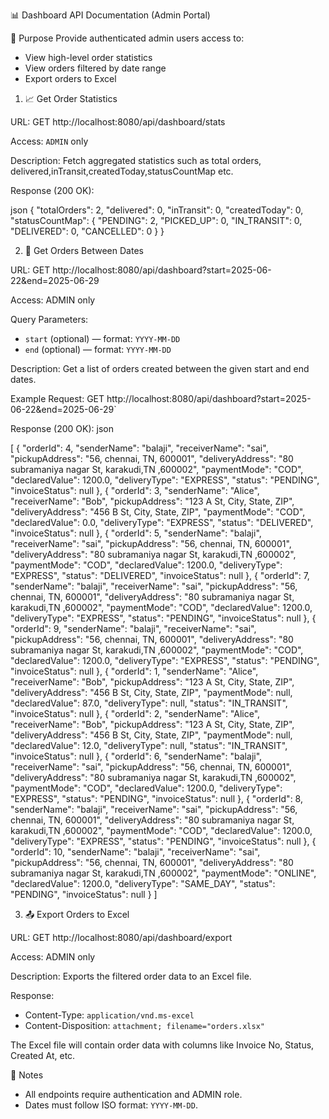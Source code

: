 📊 Dashboard API Documentation (Admin Portal)

🎯 Purpose
Provide authenticated admin users access to:
- View high-level order statistics
- View orders filtered by date range
- Export orders to Excel



1. 📈 Get Order Statistics

URL: 
GET http://localhost:8080/api/dashboard/stats


Access:
`ADMIN` only

Description:
Fetch aggregated statistics such as total orders, delivered,inTransit,createdToday,statusCountMap etc.

Response (200 OK):

json
{
  "totalOrders": 2,
  "delivered": 0,
  "inTransit": 0,
  "createdToday": 0,
  "statusCountMap": {
    "PENDING": 2,
    "PICKED_UP": 0,
    "IN_TRANSIT": 0,
    "DELIVERED": 0,
    "CANCELLED": 0
  }
}

 2. 📅 Get Orders Between Dates

URL: 
GET http://localhost:8080/api/dashboard?start=2025-06-22&end=2025-06-29

Access:
ADMIN only

Query Parameters:

- `start` (optional) — format: `YYYY-MM-DD`
- `end` (optional) — format: `YYYY-MM-DD`

Description: 
Get a list of orders created between the given start and end dates.

Example Request: 
GET http://localhost:8080/api/dashboard?start=2025-06-22&end=2025-06-29`

Response (200 OK):
json

[
{
"orderId": 4,
"senderName": "balaji",
"receiverName": "sai",
"pickupAddress": "56, chennai, TN, 600001",
"deliveryAddress": "80 subramaniya nagar St, karakudi,TN ,600002",
"paymentMode": "COD",
"declaredValue": 1200.0,
"deliveryType": "EXPRESS",
"status": "PENDING",
"invoiceStatus": null
},
{
"orderId": 3,
"senderName": "Alice",
"receiverName": "Bob",
"pickupAddress": "123 A St, City, State, ZIP",
"deliveryAddress": "456 B St, City, State, ZIP",
"paymentMode": "COD",
"declaredValue": 0.0,
"deliveryType": "EXPRESS",
"status": "DELIVERED",
"invoiceStatus": null
},
{
"orderId": 5,
"senderName": "balaji",
"receiverName": "sai",
"pickupAddress": "56, chennai, TN, 600001",
"deliveryAddress": "80 subramaniya nagar St, karakudi,TN ,600002",
"paymentMode": "COD",
"declaredValue": 1200.0,
"deliveryType": "EXPRESS",
"status": "DELIVERED",
"invoiceStatus": null
},
{
"orderId": 7,
"senderName": "balaji",
"receiverName": "sai",
"pickupAddress": "56, chennai, TN, 600001",
"deliveryAddress": "80 subramaniya nagar St, karakudi,TN ,600002",
"paymentMode": "COD",
"declaredValue": 1200.0,
"deliveryType": "EXPRESS",
"status": "PENDING",
"invoiceStatus": null
},
{
"orderId": 9,
"senderName": "balaji",
"receiverName": "sai",
"pickupAddress": "56, chennai, TN, 600001",
"deliveryAddress": "80 subramaniya nagar St, karakudi,TN ,600002",
"paymentMode": "COD",
"declaredValue": 1200.0,
"deliveryType": "EXPRESS",
"status": "PENDING",
"invoiceStatus": null
},
{
"orderId": 1,
"senderName": "Alice",
"receiverName": "Bob",
"pickupAddress": "123 A St, City, State, ZIP",
"deliveryAddress": "456 B St, City, State, ZIP",
"paymentMode": null,
"declaredValue": 87.0,
"deliveryType": null,
"status": "IN_TRANSIT",
"invoiceStatus": null
},
{
"orderId": 2,
"senderName": "Alice",
"receiverName": "Bob",
"pickupAddress": "123 A St, City, State, ZIP",
"deliveryAddress": "456 B St, City, State, ZIP",
"paymentMode": null,
"declaredValue": 12.0,
"deliveryType": null,
"status": "IN_TRANSIT",
"invoiceStatus": null
},
{
"orderId": 6,
"senderName": "balaji",
"receiverName": "sai",
"pickupAddress": "56, chennai, TN, 600001",
"deliveryAddress": "80 subramaniya nagar St, karakudi,TN ,600002",
"paymentMode": "COD",
"declaredValue": 1200.0,
"deliveryType": "EXPRESS",
"status": "PENDING",
"invoiceStatus": null
},
{
"orderId": 8,
"senderName": "balaji",
"receiverName": "sai",
"pickupAddress": "56, chennai, TN, 600001",
"deliveryAddress": "80 subramaniya nagar St, karakudi,TN ,600002",
"paymentMode": "COD",
"declaredValue": 1200.0,
"deliveryType": "EXPRESS",
"status": "PENDING",
"invoiceStatus": null
},
{
"orderId": 10,
"senderName": "balaji",
"receiverName": "sai",
"pickupAddress": "56, chennai, TN, 600001",
"deliveryAddress": "80 subramaniya nagar St, karakudi,TN ,600002",
"paymentMode": "ONLINE",
"declaredValue": 1200.0,
"deliveryType": "SAME_DAY",
"status": "PENDING",
"invoiceStatus": null
}
]



 3. 📤 Export Orders to Excel

URL:
GET http://localhost:8080/api/dashboard/export

Access:
ADMIN only

Description: 
Exports the filtered order data to an Excel file.

Response:
- Content-Type: `application/vnd.ms-excel`
- Content-Disposition: `attachment; filename="orders.xlsx"`

The Excel file will contain order data with columns like Invoice No, Status, Created At, etc.



 🔐 Notes
- All endpoints require authentication and ADMIN role.
- Dates must follow ISO format: `YYYY-MM-DD`.